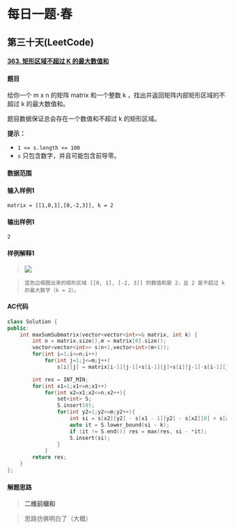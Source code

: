 # 每日一题·春

## 第三十天(LeetCode)

#### [363. 矩形区域不超过 K 的最大数值和](https://leetcode-cn.com/problems/max-sum-of-rectangle-no-larger-than-k/)

#### 题目

给你一个 m x n 的矩阵 matrix 和一个整数 k ，找出并返回矩阵内部矩形区域的不超过 k 的最大数值和。

题目数据保证总会存在一个数值和不超过 k 的矩形区域。



**提示：**

- `1 <= s.length <= 100`
- `s` 只包含数字，并且可能包含前导零。

#### 数据范围



#### 输入样例1

```
matrix = [[1,0,1],[0,-2,3]], k = 2
```

#### 输出样例1

```
2
```

#### 样例解释1

> ![](https://assets.leetcode.com/uploads/2021/03/18/sum-grid.jpg)

> ```
> 蓝色边框圈出来的矩形区域 [[0, 1], [-2, 3]] 的数值和是 2，且 2 是不超过 k 的最大数字（k = 2）。
> ```

#### AC代码

```c++
class Solution {
public:
    int maxSumSubmatrix(vector<vector<int>>& matrix, int k) {
        int n = matrix.size(),m = matrix[0].size();
        vector<vector<int>> s(n+1,vector<int>(m+1));
        for(int i=1;i<=n;i++)
            for(int j=1;j<=m;j++)
                s[i][j] = matrix[i-1][j-1]+s[i-1][j]+s[i][j-1]-s[i-1][j-1];

        int res = INT_MIN;
        for(int x1=1;x1<=n;x1++)
            for(int x2=x1;x2<=n;x2++){
                set<int> S;
                S.insert(0);
                for(int y2=1;y2<=m;y2++){
                    int si = s[x2][y2] - s[x1 - 1][y2] - s[x2][0] + s[x1 - 1][0];;
                    auto it = S.lower_bound(si - k);
                    if (it != S.end()) res = max(res, si - *it);
                    S.insert(si);
                }
            }
        return res;
    }
};
```

#### 解题思路

> **二维前缀和**

>  思路仿佛明白了（大概）

